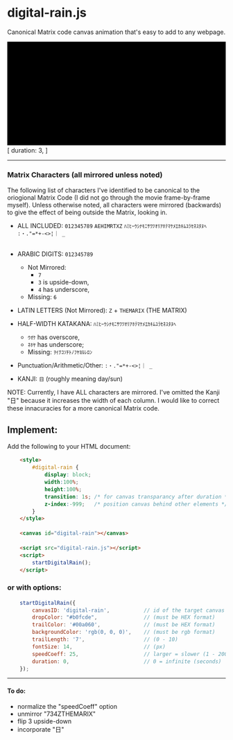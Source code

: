 # digital-rain.js
Canonical Matrix code canvas animation that's easy to add to any webpage.

![Alt text](example.gif)
<br>[ duration: 3, ]

<hr>

### Matrix Characters (all mirrored unless noted)
The following list of characters I've identified to be canonical to the oriogional Matrix Code (I did not go through the movie frame-by-frame myself). Unless otherwise noted, all characters were mirrored (backwards) to give the effect of being outside the Matrix, looking in.

- ALL INCLUDED: `012345789` `AEHIMRTXZ` `ﾊﾐﾋｰｳｼﾅﾓﾆｻﾜﾂｵﾘｱﾎﾃﾏｹﾒｴｶｷﾑﾕﾗｾﾈｽﾀﾇﾍ` `:・."=*+-<>¦｜ _ `
<br><br>
- ARABIC DIGITS: `012345789` 
    - Not Mirrored: 
        - `7`
        - `3` is upside-down, 
        - `4` has underscore, 
    - Missing: `6`

- LATIN LETTERS (Not Mirrored): `Z` + `THEMARIX` (THE MATRIX)

- HALF-WIDTH KATAKANA: `ﾊﾐﾋｰｳｼﾅﾓﾆｻﾜﾂｵﾘｱﾎﾃﾏｹﾒｴｶｷﾑﾕﾗｾﾈｽﾀﾇﾍ`
    - `ｳｵｹ` has overscore, 
    - `ﾈﾎﾔ` has underscore;
    - Missing: `ｦｲｸｺｿﾁﾄﾉﾌﾔﾖﾙﾚﾛﾝ`

- Punctuation/Arithmetic/Other: `:・."=*+-<>¦｜ _`

- KANJI: `日` (roughly meaning day/sun)

NOTE: Currently, I have ALL characters are mirrored. I've omitted the Kanji "日" because it increases the width of each column. 
I would like to correct these innacuracies for a more canonical Matrix code.

## Implement:
Add the following to your HTML document:
```html
    <style>
        #digital-rain {
            display: block;
            width:100%;
            height:100%;
            transition: 1s; /* for canvas transparancy after duration */
            z-index:-999;   /* position canvas behind other elements */
        }
    </style>

    <canvas id="digital-rain"></canvas>

    <script src="digital-rain.js"></script>
    <script>
        startDigitalRain();
    </script>
```

### or with options:
```javascript      
    startDigitalRain({
        canvasID: 'digital-rain',           // id of the target canvas element
        dropColor: "#b0fcde",               // (must be HEX format)
        trailColor: '#00a060',              // (must be HEX format)
        backgroundColor: 'rgb(0, 0, 0)',    // (must be rgb format)
        trailLength: '7',                   // (0 - 10)
        fontSize: 14,                       // (px)
        speedCoeff: 25,                     // larger = slower (1 - 200)
        duration: 0,                        // 0 = infinite (seconds)
    });
```
<hr>

#### To do:
- normalize the "speedCoeff" option
- unmirror "734ZTHEMARIX"
- flip 3 upside-down
- incorporate "日"
